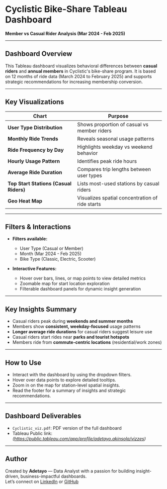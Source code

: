 
# Cyclistic Bike-Share Tableau Dashboard  
**Member vs Casual Rider Analysis (Mar 2024 - Feb 2025)**

---

##  Dashboard Overview

This Tableau dashboard visualizes behavioral differences between **casual riders** and **annual members** in Cyclistic's bike-share program. It is based on 12 months of ride data (March 2024 to February 2025) and supports strategic recommendations for increasing membership conversion.

---

## Key Visualizations

| Chart | Purpose |
|-------|---------|
| **User Type Distribution** | Shows proportion of casual vs member riders |
| **Monthly Ride Trends** | Reveals seasonal usage patterns |
| **Ride Frequency by Day** | Highlights weekday vs weekend behavior |
| **Hourly Usage Pattern** | Identifies peak ride hours |
| **Average Ride Duration** | Compares trip lengths between user types |
| **Top Start Stations (Casual Riders)** | Lists most-used stations by casual riders |
| **Geo Heat Map** | Visualizes spatial concentration of ride starts |

---

##  Filters & Interactions

- **Filters available:**
  - User Type (Casual or Member)
  - Month (Mar 2024 - Feb 2025)
  - Bike Type (Classic, Electric, Scooter)

- **Interactive Features:**
  - Hover over bars, lines, or map points to view detailed metrics
  - Zoomable map for start location exploration
  - Filterable dashboard panels for dynamic insight generation

---

## Key Insights Summary

- Casual riders peak during **weekends and summer months**
- Members show **consistent, weekday-focused** usage patterns
- **Longer average ride durations** for casual riders suggest leisure use
- Casual riders start rides near **parks and tourist hotspots**
- Members ride from **commute-centric locations** (residential/work zones)

---

## How to Use

- Interact with the dashboard by using the dropdown filters.
- Hover over data points to explore detailed tooltips.
- Zoom in on the map for station-level spatial insights.
- Read the footer for a summary of insights and strategic recommendations.

---

## Dashboard Deliverables

- `Cyclistic_viz.pdf`: PDF version of the full dashboard
- Tableau Public link: *(https://public.tableau.com/app/profile/adetayo.akinsola/vizzes)*

---

## Author

Created by **Adetayo** — Data Analyst with a passion for building insight-driven, business-impactful dashboards.  
Let’s connect on [LinkedIn](www.linkedin.com/in/adetayo-akinsola) or [GitHub](https://github.com/Adetayo28)
